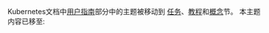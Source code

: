 <!--
The topics in the [User Guide](/docs/user-guide/) section of the Kubernetes docs
are being moved to the [Tasks](/docs/tasks/), [Tutorials](/docs/tutorials/), and
[Concepts](/docs/concepts) sections. The content in this topic has moved to:
-->
Kubernetes文档中[用户指南](/zh/docs/user-guide/)部分中的主题被移动到
[任务](/zh/docs/tasks/)、[教程](/zh/docs/tutorials/)和[概念](/zh/docs/concepts)节。
本主题内容已移至:
